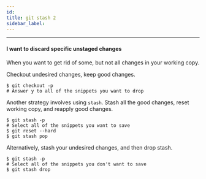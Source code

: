 ```yaml
---
id:
title: git stash 2
sidebar_label:
---
```


<!-- ![xxx](https://raw.githubusercontent.com/ChickenKyiv/awesome-git-article/master/img/PR/CreatePR/branch-dropdown.png) -->


---


#### I want to discard specific unstaged changes

When you want to get rid of some, but not all changes in your working copy.

Checkout undesired changes, keep good changes.

```
$ git checkout -p
# Answer y to all of the snippets you want to drop
```

Another strategy involves using `stash`. Stash all the good changes, reset working copy, and reapply good changes.

```
$ git stash -p
# Select all of the snippets you want to save
$ git reset --hard
$ git stash pop
```

Alternatively, stash your undesired changes, and then drop stash.

```
$ git stash -p
# Select all of the snippets you don't want to save
$ git stash drop
```
